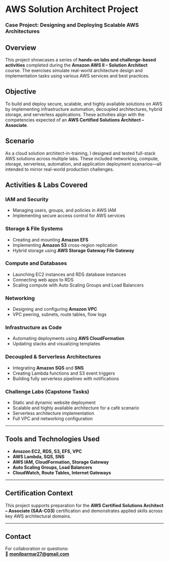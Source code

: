 # AWS Solution Architect Project  
### Case Project: Designing and Deploying Scalable AWS Architectures  

## Overview  
This project showcases a series of **hands-on labs and challenge-based activities** completed during the **Amazon AWS II – Solution Architect** course. The exercises simulate real-world architecture design and implementation tasks using various AWS services and best practices.

## Objective  
To build and deploy secure, scalable, and highly available solutions on AWS by implementing infrastructure automation, decoupled architectures, hybrid storage, and serverless applications. These activities align with the competencies expected of an **AWS Certified Solutions Architect – Associate**.

## Scenario  
As a cloud solution architect-in-training, I designed and tested full-stack AWS solutions across multiple labs. These included networking, compute, storage, serverless, automation, and application deployment scenarios—all intended to mirror real-world production challenges.

## Activities & Labs Covered  

### IAM and Security  
- Managing users, groups, and policies in AWS IAM  
- Implementing secure access control for AWS services  

### Storage & File Systems  
- Creating and mounting **Amazon EFS**  
- Implementing **Amazon S3** cross-region replication  
- Hybrid storage using **AWS Storage Gateway File Gateway**  

### Compute and Databases  
- Launching EC2 instances and RDS database instances  
- Connecting web apps to RDS  
- Scaling compute with Auto Scaling Groups and Load Balancers  

### Networking  
- Designing and configuring **Amazon VPC**  
- VPC peering, subnets, route tables, flow logs  

### Infrastructure as Code  
- Automating deployments using **AWS CloudFormation**  
- Updating stacks and visualizing templates  

### Decoupled & Serverless Architectures  
- Integrating **Amazon SQS** and **SNS**  
- Creating Lambda functions and S3 event triggers  
- Building fully serverless pipelines with notifications  

### Challenge Labs (Capstone Tasks)  
- Static and dynamic website deployment  
- Scalable and highly available architecture for a café scenario  
- Serverless architecture implementation  
- Full VPC and networking configuration  

---

## Tools and Technologies Used  
- **Amazon EC2, RDS, S3, EFS, VPC**  
- **AWS Lambda, SQS, SNS**  
- **AWS IAM, CloudFormation, Storage Gateway**  
- **Auto Scaling Groups, Load Balancers**  
- **CloudWatch, Route Tables, Internet Gateways**

---

## Certification Context  
This project supports preparation for the **AWS Certified Solutions Architect – Associate (SAA-C03)** certification and demonstrates applied skills across key AWS architectural domains.

---

## Contact  
For collaboration or questions:  
📧 **monilparmar27@gmail.com**
